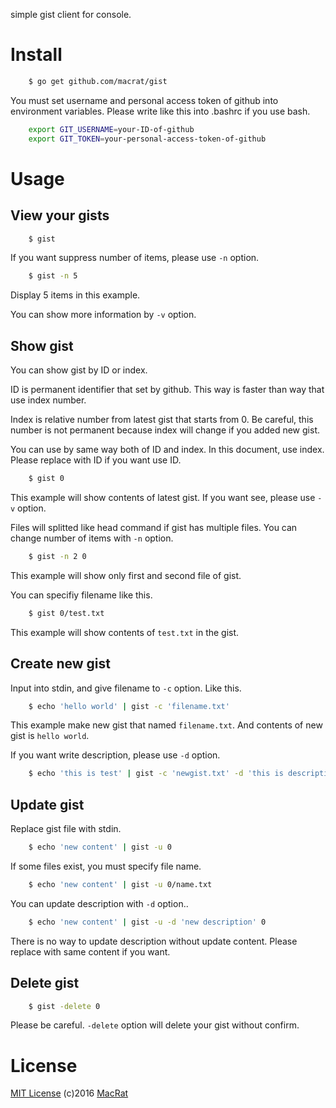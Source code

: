 simple gist client for console.

# Install
``` sh
	$ go get github.com/macrat/gist
```

You must set username and personal access token of github into environment variables.
Please write like this into .bashrc if you use bash.

``` sh
	export GIT_USERNAME=your-ID-of-github
	export GIT_TOKEN=your-personal-access-token-of-github
```

# Usage
## View your gists
``` sh
	$ gist
```

If you want suppress number of items, please use `-n` option.

``` sh
	$ gist -n 5
```

Display 5 items in this example.

You can show more information by `-v` option.

## Show gist
You can show gist by ID or index.

ID is permanent identifier that set by github.
This way is faster than way that use index number.

Index is relative number from latest gist that starts from 0.
Be careful, this number is not permanent because index will change if you added new gist.

You can use by same way both of ID and index.
In this document, use index. Please replace with ID if you want use ID.

``` sh
	$ gist 0
```

This example will show contents of latest gist.
If you want see, please use `-v` option.

Files will splitted like head command if gist has multiple files.
You can change number of items with `-n` option.

``` sh
	$ gist -n 2 0
```

This example will show only first and second file of gist.

You can specifiy filename like this.

``` sh
	$ gist 0/test.txt
```

This example will show contents of `test.txt` in the gist.

## Create new gist
Input into stdin, and give filename to `-c` option.
Like this.

``` sh
	$ echo 'hello world' | gist -c 'filename.txt'
```

This example make new gist that named `filename.txt`.
And contents of new gist is `hello world`.

If you want write description, please use `-d` option.

``` sh
	$ echo 'this is test' | gist -c 'newgist.txt' -d 'this is description'
```

## Update gist
Replace gist file with stdin.

``` sh
	$ echo 'new content' | gist -u 0
```

If some files exist, you must specify file name.

``` sh
	$ echo 'new content' | gist -u 0/name.txt
```

You can update description with `-d` option..

``` sh
	$ echo 'new content' | gist -u -d 'new description' 0
```

There is no way to update description without update content.
Please replace with same content if you want.

## Delete gist
``` sh
	$ gist -delete 0
```

Please be careful.
`-delete` option will delete your gist without confirm.

# License
[MIT License](https://opensource.org/licenses/MIT) (c)2016 [MacRat](http://blanktar.jp)
